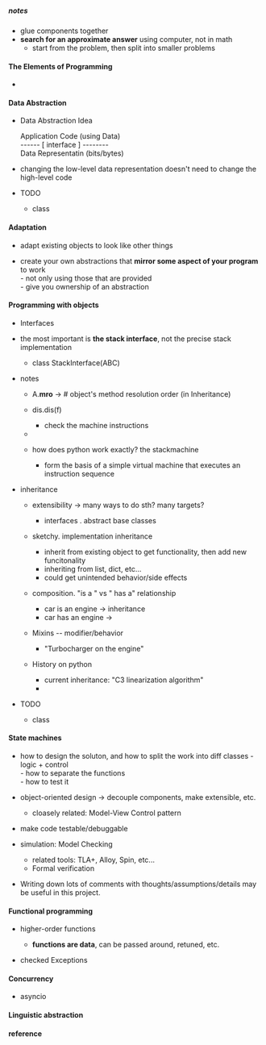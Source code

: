 
##### notes  
  * glue components together  
  * **search for an approximate answer** using computer, not in math  
    - start from the problem, then split into smaller problems

#### The Elements of Programming  
  * 


#### Data Abstraction  
  * Data Abstraction Idea    

    Application Code (using Data)   
    ------ [ interface ] --------    
    Data Representatin (bits/bytes)    

  * changing the low-level data representation doesn't need to change the high-level code  


  * TODO  
    - class  


#### Adaptation  
  * adapt existing objects to look like other things  

  *  create your own abstractions that **mirror some aspect of your program** to work  
    - not only using those that are provided  
    - give you ownership of an abstraction   



#### Programming with objects  
  * Interfaces  

  * the most important is **the stack interface**, not the precise stack implementation  
    - class StackInterface(ABC)


  * notes  
    - A.__mro__ -> # object's method resolution order  (in Inheritance)  
     
    - dis.dis(f)  
      + check the machine instructions  

    -  
    - how does python work exactly?  the stackmachine  
      + form the basis of a simple virtual machine that executes an instruction sequence

  * inheritance  
    - extensibility -> many ways to do sth? many targets? 

       + interfaces  .  abstract base classes

    - sketchy.  implementation inheritance  
       + inherit from existing object to get functionality, then add new funcitonality  
       + inheriting from list, dict, etc... 
       + could get unintended behavior/side effects 

    - composition.  "is a " vs " has a" relationship  
       + car is an engine -> inheritance
       + car has an engine ->


    - Mixins -- modifier/behavior 
       + "Turbocharger on the engine" 

    - History on python  
       + current inheritance: "C3 linearization algorithm" 
       + 

  * TODO 
    - class  

#### State machines 
  *  how to design the soluton, and how to split the work into diff classes 
    - logic + control   
    - how to separate the functions  
    - how to test it 

  * object-oriented design -> decouple components, make extensible, etc.  
    - cloasely related: Model-View Control pattern  

  * make code testable/debuggable  

  * simulation: Model Checking  
    - related tools: TLA+, Alloy, Spin, etc...
    - Formal verification  

  * Writing down lots of comments with thoughts/assumptions/details may be useful in this project.


####  Functional programming  
  * higher-order functions 
    - **functions are data**, can be passed around, retuned, etc.  

  * checked Exceptions    

#### Concurrency  

  * asyncio  
  

#### Linguistic abstraction  

#### reference
